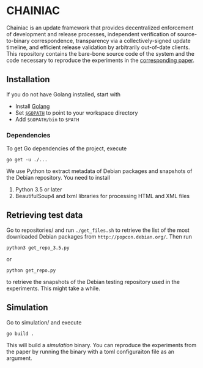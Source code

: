 # CHAINIAC

Chainiac is an update framework that provides decentralized enforcement of development and release processes, 
independent verification of source-to-binary correspondence, transparency via a collectively-signed update timeline, 
and efficient release validation by arbitrarily out-of-date clients.
This repository contains the bare-bone source code of the system and the code necessary to reproduce the experiments
in the [corresponding paper](https://www.usenix.org/system/files/conference/usenixsecurity17/sec17-nikitin.pdf).

## Installation

If you do not have Golang installed, start with

- Install [Golang](https://golang.org/doc/install)
- Set [`$GOPATH`](https://golang.org/doc/code.html#GOPATH) to point to your workspace directory
- Add `$GOPATH/bin` to `$PATH`


### Dependencies

To get Go dependencies of the project, execute

```
go get -u ./...
```

We use Python to extract metadata of Debian packages and snapshots of the Debian repository.
You need to install
1. Python 3.5 or later
2. BeautifulSoup4 and lxml libraries for processing HTML and XML files


## Retrieving test data

Go to repositories/ and run `./get_files.sh` to retrieve the list of the most downloaded Debian packages 
from `http://popcon.debian.org/`. Then run
```
python3 get_repo_3.5.py
``` 
or 
```
python get_repo.py
```
to retrieve the snapshots of the Debian testing repository used in the experiments. This might take a while.


## Simulation
Go to simulation/ and execute
```
go build .
```

This will build a *simulation* binary. You can reproduce the experiments from the paper by running
the binary with a toml configuraiton file as an argument. 
<!-- The correspondance of the experiments and toml files is listed below:

- 
- -->
